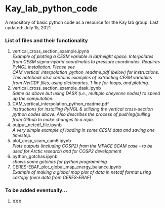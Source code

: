 # Kay_lab_python_code
A repository of basic python code as a resource for the Kay lab group.
Last updated: July 15, 2021

### List of files and their functionality
1. vertical_cross_section_example.ipynb   
*Example of plotting a CESM variable in lat/height space. Interpolates from CESM sigma-hybrid coordinates to pressure coordinates. Requires PyNGL installation. Please see CAM_vertical_interpolation_python_readme.pdf (below) for instructions.*   
*This notebook also contains examples of extracting CESM variables from NetCDF files, using dictionaries, 1-line for-loops, and plotting.*
2. vertical_cross_section_example_dask.ipynb   
*Same as above but using DASK (i.e., multiple cheyenne nodes) to speed up the computation.*
3. CAM_vertical_interpolation_python_readme.pdf   
*Instructions for installing PyNGL & utilizing the vertical cross-section python codes above. Also describes the process of pushing/pulling from Github to make changes to a repo.*
4. output_netcdf_file.ipynb  
*A very simple example of loading in some CESM data and saving one timestep.*
5. plot_cosp_scam_cam6.ipynb  
*Plots outputs (including COSP2) from the MPACE SCAM case - to be used for Arctic research and for COSP2 development*
6. python_gotchas.ipynb  
*shows some gotchas for python programming*
7. CERES-EBAF_plot_global_map_energy_balance.ipynb  
*Example of making a global map plot of data in netcdf format using cartopy (here data from CERES-EBAF)*

### To be added eventually... 
1. XXX
